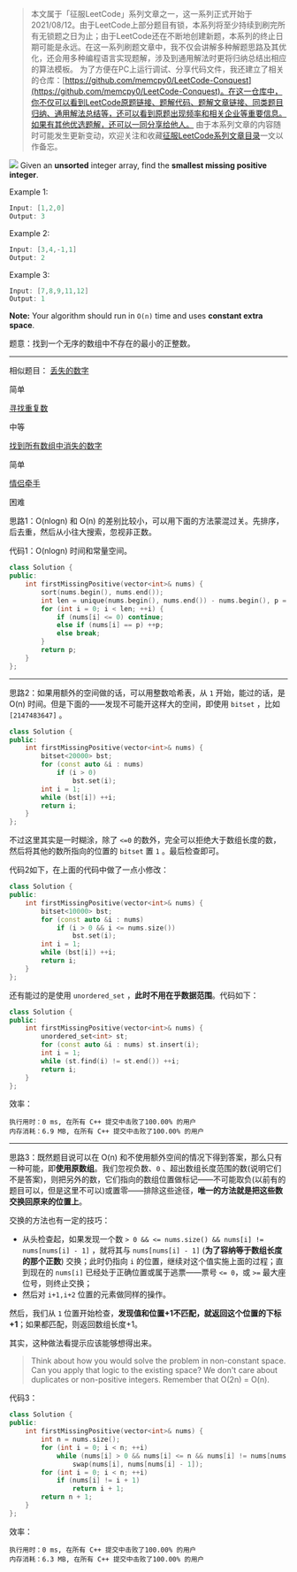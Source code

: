 > 本文属于「征服LeetCode」系列文章之一，这一系列正式开始于2021/08/12。由于LeetCode上部分题目有锁，本系列将至少持续到刷完所有无锁题之日为止；由于LeetCode还在不断地创建新题，本系列的终止日期可能是永远。在这一系列刷题文章中，我不仅会讲解多种解题思路及其优化，还会用多种编程语言实现题解，涉及到通用解法时更将归纳总结出相应的算法模板。
> <b></b>
> 为了方便在PC上运行调试、分享代码文件，我还建立了相关的仓库：[https://github.com/memcpy0/LeetCode-Conquest](https://github.com/memcpy0/LeetCode-Conquest)。在这一仓库中，你不仅可以看到LeetCode原题链接、题解代码、题解文章链接、同类题目归纳、通用解法总结等，还可以看到原题出现频率和相关企业等重要信息。如果有其他优选题解，还可以一同分享给他人。
> <b></b>
> 由于本系列文章的内容随时可能发生更新变动，欢迎关注和收藏[征服LeetCode系列文章目录](https://memcpy0.blog.csdn.net/article/details/119656559)一文以作备忘。

![](https://image-1307616428.cos.ap-beijing.myqcloud.com/Obsidian/202310091401433.png)
Given an **unsorted** integer array, find the **smallest missing positive integer**.

Example 1:

```cpp
Input: [1,2,0]
Output: 3
```

Example 2:
```cpp
Input: [3,4,-1,1]
Output: 2
```

Example 3:
```cpp
Input: [7,8,9,11,12]
Output: 1
```
**Note:** Your algorithm should run in `O(n)` time and uses **constant extra space**.

题意：找到一个无序的数组中不存在的最小的正整数。

---
相似题目：
[丢失的数字](https://leetcode.cn/problems/missing-number/)

简单

[寻找重复数](https://leetcode.cn/problems/find-the-duplicate-number/)

中等

[找到所有数组中消失的数字](https://leetcode.cn/problems/find-all-numbers-disappeared-in-an-array/)

简单

[情侣牵手](https://leetcode.cn/problems/couples-holding-hands/)

困难

思路1：$\text{O(nlogn)}$ 和 $\text{O(n)}$ 的差别比较小，可以用下面的方法蒙混过关。先排序，后去重，然后从小往大搜索，忽视非正数。

代码1：$\text{O(nlogn)}$ 时间和常量空间。
```cpp
class Solution {
public:
    int firstMissingPositive(vector<int>& nums) {
        sort(nums.begin(), nums.end());
        int len = unique(nums.begin(), nums.end()) - nums.begin(), p = 1;
        for (int i = 0; i < len; ++i) {
            if (nums[i] <= 0) continue;
            else if (nums[i] == p) ++p;
            else break;
        }
        return p;
    }
};
```
---
思路2：如果用额外的空间做的话，可以用整数哈希表，从 `1` 开始，能过的话，是 $\text{O(n)}$ 时间。但是下面的——发现不可能开这样大的空间，即使用 `bitset` ，比如 `[2147483647]` 。
```cpp
class Solution {
public:
    int firstMissingPositive(vector<int>& nums) {
        bitset<20000> bst;
        for (const auto &i : nums) 
            if (i > 0) 
                bst.set(i);
        int i = 1;
        while (bst[i]) ++i;
        return i;
    }
};
```
不过这里其实是一时糊涂，除了 `<=0` 的数外，完全可以拒绝大于数组长度的数，然后将其他的数所指向的位置的 `bitset` 置 `1` 。最后检查即可。

代码2如下，在上面的代码中做了一点小修改：
```cpp
class Solution {
public:
    int firstMissingPositive(vector<int>& nums) {
        bitset<10000> bst;
        for (const auto &i : nums) 
            if (i > 0 && i <= nums.size()) 
                bst.set(i);
        int i = 1;
        while (bst[i]) ++i;
        return i;
    }
};
```

还有能过的是使用 `unordered_set` ，**此时不用在乎数据范围**。代码如下：
```cpp
class Solution {
public:
    int firstMissingPositive(vector<int>& nums) {
        unordered_set<int> st;
        for (const auto &i : nums) st.insert(i);
        int i = 1;
        while (st.find(i) != st.end()) ++i;
        return i;
    }
};
```
效率：
```
执行用时：0 ms, 在所有 C++ 提交中击败了100.00% 的用户
内存消耗：6.9 MB, 在所有 C++ 提交中击败了100.00% 的用户
```

---
思路3：既然题目说可以在 $\text{O(n)}$ 和不使用额外空间的情况下得到答案，那么只有一种可能，即**使用原数组**。我们忽视负数、`0` 、超出数组长度范围的数(说明它们不是答案)，则把另外的数，它们指向的数组位置做标记——不可能取负(以前有的题目可以，但是这里不可以)或置零——排除这些途径，**唯一的方法就是把这些数交换回原来的位置上**。

交换的方法也有一定的技巧：
- 从头检查起，如果发现一个数 `> 0 && <= nums.size() && nums[i] != nums[nums[i] - 1]` ，就将其与 `nums[nums[i] - 1]` (**为了容纳等于数组长度的那个正数**) 交换；此时仍指向 `i` 的位置，继续对这个值实施上面的过程；直到现在的 `nums[i]` 已经处于正确位置或属于逃票——票号 `<= 0`，或 `>=` 最大座位号，则终止交换；
- 然后对 `i+1,i+2` 位置的元素做同样的操作。

然后，我们从 `1` 位置开始检查，**发现值和位置+1不匹配，就返回这个位置的下标+1**；如果都匹配，则返回数组长度+1。

其实，这种做法看提示应该能够想得出来。
> Think about how you would solve the problem in non-constant space. Can you apply that logic to the existing space?
> We don't care about duplicates or non-positive integers.
> Remember that O(2n) = O(n).


 代码3：
```cpp
class Solution {
public:
    int firstMissingPositive(vector<int>& nums) {
        int n = nums.size();
        for (int i = 0; i < n; ++i) 
            while (nums[i] > 0 && nums[i] <= n && nums[i] != nums[nums[i] - 1]) 
                swap(nums[i], nums[nums[i] - 1]);
        for (int i = 0; i < n; ++i) 
            if (nums[i] != i + 1) 
                return i + 1;
        return n + 1;
    }
};
```
效率：
```
执行用时：0 ms, 在所有 C++ 提交中击败了100.00% 的用户
内存消耗：6.3 MB, 在所有 C++ 提交中击败了100.00% 的用户
```
